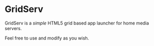 GridServ
========

GridServ is a *simple* HTML5 grid based app launcher for home media servers.

Feel free to use and modify as you wish.
